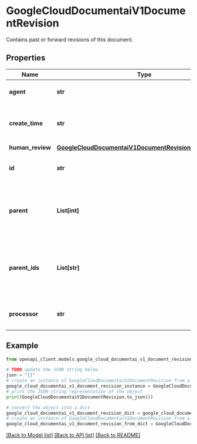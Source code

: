 # GoogleCloudDocumentaiV1DocumentRevision

Contains past or forward revisions of this document.

## Properties

Name | Type | Description | Notes
------------ | ------------- | ------------- | -------------
**agent** | **str** | If the change was made by a person specify the name or id of that person. | [optional] 
**create_time** | **str** | The time that the revision was created, internally generated by doc proto storage at the time of create. | [optional] 
**human_review** | [**GoogleCloudDocumentaiV1DocumentRevisionHumanReview**](GoogleCloudDocumentaiV1DocumentRevisionHumanReview.md) |  | [optional] 
**id** | **str** | Id of the revision, internally generated by doc proto storage. Unique within the context of the document. | [optional] 
**parent** | **List[int]** | The revisions that this revision is based on. This can include one or more parent (when documents are merged.) This field represents the index into the &#x60;revisions&#x60; field. | [optional] 
**parent_ids** | **List[str]** | The revisions that this revision is based on. Must include all the ids that have anything to do with this revision - eg. there are &#x60;provenance.parent.revision&#x60; fields that index into this field. | [optional] 
**processor** | **str** | If the annotation was made by processor identify the processor by its resource name. | [optional] 

## Example

```python
from openapi_client.models.google_cloud_documentai_v1_document_revision import GoogleCloudDocumentaiV1DocumentRevision

# TODO update the JSON string below
json = "{}"
# create an instance of GoogleCloudDocumentaiV1DocumentRevision from a JSON string
google_cloud_documentai_v1_document_revision_instance = GoogleCloudDocumentaiV1DocumentRevision.from_json(json)
# print the JSON string representation of the object
print(GoogleCloudDocumentaiV1DocumentRevision.to_json())

# convert the object into a dict
google_cloud_documentai_v1_document_revision_dict = google_cloud_documentai_v1_document_revision_instance.to_dict()
# create an instance of GoogleCloudDocumentaiV1DocumentRevision from a dict
google_cloud_documentai_v1_document_revision_from_dict = GoogleCloudDocumentaiV1DocumentRevision.from_dict(google_cloud_documentai_v1_document_revision_dict)
```
[[Back to Model list]](../README.md#documentation-for-models) [[Back to API list]](../README.md#documentation-for-api-endpoints) [[Back to README]](../README.md)


